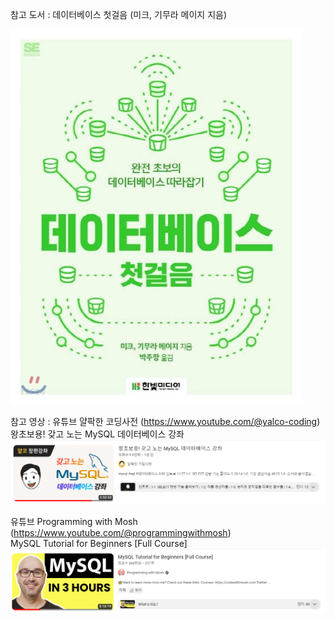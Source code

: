 참고 도서 : 데이터베이스 첫걸음  (미크, 기무라 메이지 지음)  

![](images/2023-02-08-21-29-54.png)  

참고 영상 : 유튜브 얄팍한 코딩사전 (https://www.youtube.com/@yalco-coding)  
왕초보용! 갖고 노는 MySQL 데이터베이스 강좌  
![](images/2023-02-09-22-01-19.png)  


  
  
유튜브 Programming with Mosh (https://www.youtube.com/@programmingwithmosh)  
MySQL Tutorial for Beginners [Full Course]  
![](images/2023-02-09-22-04-26.png)